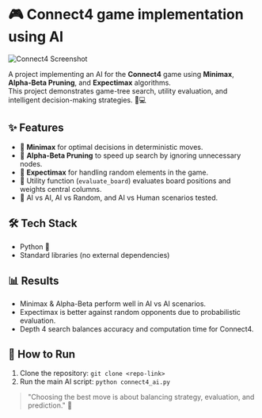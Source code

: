 # 🎮 Connect4 game implementation using AI

![Connect4 Screenshot](https://media.licdn.com/dms/image/v2/D4D12AQG6AJxOQyUtzA/article-cover_image-shrink_720_1280/article-cover_image-shrink_720_1280/0/1669930067210?e=2147483647&v=beta&t=tD1jGhLGeDSvSYYC5yiljfmnk6VB5tzTcA3b_p_GGxE)

A project implementing an AI for the **Connect4** game using **Minimax**, **Alpha-Beta Pruning**, and **Expectimax** algorithms.  
This project demonstrates game-tree search, utility evaluation, and intelligent decision-making strategies. 🧠💻

## ✨ Features
- 🔹 **Minimax** for optimal decisions in deterministic moves.
- 🔹 **Alpha-Beta Pruning** to speed up search by ignoring unnecessary nodes.
- 🔹 **Expectimax** for handling random elements in the game.
- 🔹 Utility function (`evaluate_board`) evaluates board positions and weights central columns.
- 🔹 AI vs AI, AI vs Random, and AI vs Human scenarios tested.

## 🛠 Tech Stack
- Python 🐍
- Standard libraries (no external dependencies)

## 📊 Results
- Minimax & Alpha-Beta perform well in AI vs AI scenarios.
- Expectimax is better against random opponents due to probabilistic evaluation.
- Depth 4 search balances accuracy and computation time for Connect4.

## 🚀 How to Run
1. Clone the repository: `git clone <repo-link>`
2. Run the main AI script: `python connect4_ai.py`

> "Choosing the best move is about balancing strategy, evaluation, and prediction." 🎯
